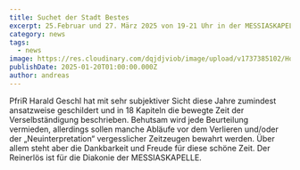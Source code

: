 ```yaml
---
title: Suchet der Stadt Bestes
excerpt: 25.Februar und 27. März 2025 von 19-21 Uhr in der MESSIASKAPELLE. LESEPROBE aus dem Büchlein über die Verselbständigung der MESSIASKAPELLE in den Jahren 1992-2000. Ein Abend der Rückschau in Dankbarkeit und Freude mit feiner Musik, einem guten Gläschen und reschem Brot. Anmeldung über Kontakt erbeten.  <a class="text-muted underline  font-medium" href="/news/leseprobe">Mehr anzeigen</a>.
category: news
tags:
  - news
image: https://res.cloudinary.com/dqjdjviob/image/upload/v1737385102/Homepage/News/Titel_16_j1jv8m.jpg
publishDate: 2025-01-20T01:00:00.000Z
author: andreas
---
```


PfriR Harald Geschl hat mit sehr subjektiver Sicht diese Jahre zumindest ansatzweise geschildert und in 18 Kapiteln die bewegte Zeit der Verselbständigung beschrieben. Behutsam wird jede Beurteilung vermieden, allerdings sollen manche Abläufe vor dem Verlieren und/oder der „Neuinterpretation“ vergesslicher Zeitzeugen bewahrt werden. Über allem steht aber die Dankbarkeit und Freude für diese schöne Zeit. Der Reinerlös ist für die Diakonie der MESSIASKAPELLE.

